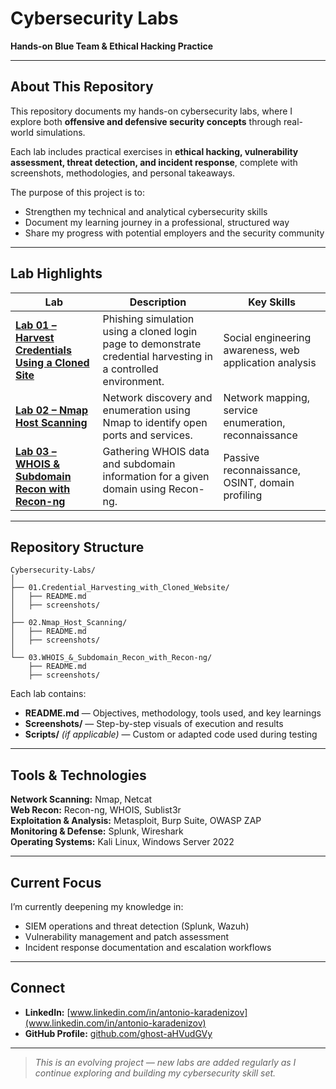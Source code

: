 # Cybersecurity Labs  
**Hands-on Blue Team & Ethical Hacking Practice**

---

## About This Repository  
This repository documents my hands-on cybersecurity labs, where I explore both **offensive and defensive security concepts** through real-world simulations.

Each lab includes practical exercises in **ethical hacking, vulnerability assessment, threat detection, and incident response**, complete with screenshots, methodologies, and personal takeaways.

The purpose of this project is to:
- Strengthen my technical and analytical cybersecurity skills  
- Document my learning journey in a professional, structured way  
- Share my progress with potential employers and the security community  

---

## Lab Highlights  

| Lab | Description | Key Skills |
|------|--------------|-------------|
| **[Lab 01 – Harvest Credentials Using a Cloned Site](./01.Credential_Harvesting_with_Cloned_Website/README.md)** | Phishing simulation using a cloned login page to demonstrate credential harvesting in a controlled environment. | Social engineering awareness, web application analysis |
| **[Lab 02 – Nmap Host Scanning](./02.Nmap_Host_Scanning/README.md)** | Network discovery and enumeration using Nmap to identify open ports and services. | Network mapping, service enumeration, reconnaissance |
| **[Lab 03 – WHOIS & Subdomain Recon with Recon-ng](./03.WHOIS_&_Subdomain_Recon_with_Recon-ng/README.md)** | Gathering WHOIS data and subdomain information for a given domain using Recon-ng. | Passive reconnaissance, OSINT, domain profiling |

---

## Repository Structure
```
Cybersecurity-Labs/
│
├── 01.Credential_Harvesting_with_Cloned_Website/
│   ├── README.md
│   ├── screenshots/
│
├── 02.Nmap_Host_Scanning/
│   ├── README.md
│   ├── screenshots/
│
└── 03.WHOIS_&_Subdomain_Recon_with_Recon-ng/
    ├── README.md
    ├── screenshots/
```

Each lab contains:
- **README.md** — Objectives, methodology, tools used, and key learnings  
- **Screenshots/** — Step-by-step visuals of execution and results  
- **Scripts/** *(if applicable)* — Custom or adapted code used during testing  

---

## Tools & Technologies  
**Network Scanning:** Nmap, Netcat  
**Web Recon:** Recon-ng, WHOIS, Sublist3r  
**Exploitation & Analysis:** Metasploit, Burp Suite, OWASP ZAP  
**Monitoring & Defense:** Splunk, Wireshark  
**Operating Systems:** Kali Linux, Windows Server 2022  

---

## Current Focus  
I’m currently deepening my knowledge in:
- SIEM operations and threat detection (Splunk, Wazuh)  
- Vulnerability management and patch assessment  
- Incident response documentation and escalation workflows  

---

## Connect  
- **LinkedIn:** [www.linkedin.com/in/antonio-karadenizov](www.linkedin.com/in/antonio-karadenizov)  
- **GitHub Profile:** [github.com/ghost-aHVudGVy](https://github.com/ghost-aHVudGVy)

---

> *This is an evolving project — new labs are added regularly as I continue exploring and building my cybersecurity skill set.*

